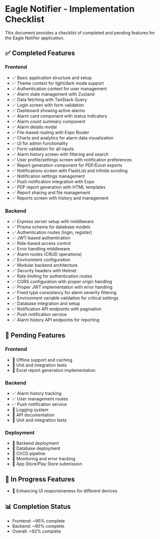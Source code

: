 # Eagle Notifier - Implementation Checklist

This document provides a checklist of completed and pending features for the Eagle Notifier application.

## ✅ Completed Features

### Frontend
- ✅ Basic application structure and setup
- ✅ Theme context for light/dark mode support
- ✅ Authentication context for user management
- ✅ Alarm state management with Zustand
- ✅ Data fetching with TanStack Query
- ✅ Login screen with form validation
- ✅ Dashboard showing active alarms
- ✅ Alarm card component with status indicators
- ✅ Alarm count summary component
- ✅ Alarm details modal
- ✅ File-based routing with Expo Router
- ✅ Charts and analytics for alarm data visualization
- ✅ UI for admin functionality
- ✅ Form validation for all inputs
- ✅ Alarm history screen with filtering and search
- ✅ User profile/settings screen with notification preferences
- ✅ Report generation component for PDF/Excel exports
- ✅ Notifications screen with FlashList and infinite scrolling
- ✅ Notification settings management
- ✅ Push notification integration with Expo
- ✅ PDF report generation with HTML templates
- ✅ Report sharing and file management
- ✅ Reports screen with history and management

### Backend
- ✅ Express server setup with middleware
- ✅ Prisma schema for database models
- ✅ Authentication routes (login, register)
- ✅ JWT-based authentication
- ✅ Role-based access control
- ✅ Error handling middleware
- ✅ Alarm routes (CRUD operations)
- ✅ Environment configuration
- ✅ Modular backend architecture
- ✅ Security headers with Helmet
- ✅ Rate limiting for authentication routes
- ✅ CORS configuration with proper origin handling
- ✅ Proper JWT implementation with error handling
- ✅ Fixed type consistency for alarm severity filtering
- ✅ Environment variable validation for critical settings
- ✅ Database integration and setup
- ✅ Notification API endpoints with pagination
- ✅ Push notification service
- ✅ Alarm history API endpoints for reporting

## 🔲 Pending Features

### Frontend
- 🔲 Offline support and caching
- 🔲 Unit and integration tests
- 🔲 Excel report generation implementation

### Backend
- ✅ Alarm history tracking
- ✅ User management routes
- ✅ Push notification service
- 🔲 Logging system
- 🔲 API documentation
- 🔲 Unit and integration tests

### Deployment
- 🔲 Backend deployment
- 🔲 Database deployment
- 🔲 CI/CD pipeline
- 🔲 Monitoring and error tracking
- 🔲 App Store/Play Store submission

## 🚧 In Progress Features
- 🚧 Enhancing UI responsiveness for different devices

## 📊 Completion Status
- Frontend: ~95% complete
- Backend: ~90% complete
- Overall: ~92% complete 